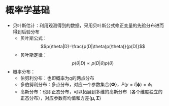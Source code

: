 # 概率学基础
- 贝叶斯估计：利用观测得到的数据，采用贝叶斯公式修正变量的先验分布进而得到后验分布
	- 贝叶斯公式：$$p(\theta|D)=\frac{p(D|\theta)p(\theta)}{p(D)}$$
	- 贝叶斯定律：$$p(\theta|D)∝ {p(D|\theta)p(\theta)}$$
- 概率分布：
	- 伯努利分布：也即概率为$q$的两点分布
	- 多伯努利分布：多点分布，对应一个参数集合$\{\pmb \Phi\}$，$P(y=l|\pmb \phi)=\phi_l$
	- 高斯分布：也即正态分布，可以拓展到多维的高斯分布（各个维度独立的正态分布），对应参数有均值和方差$\{\pmb{\mu,\Sigma}\}$